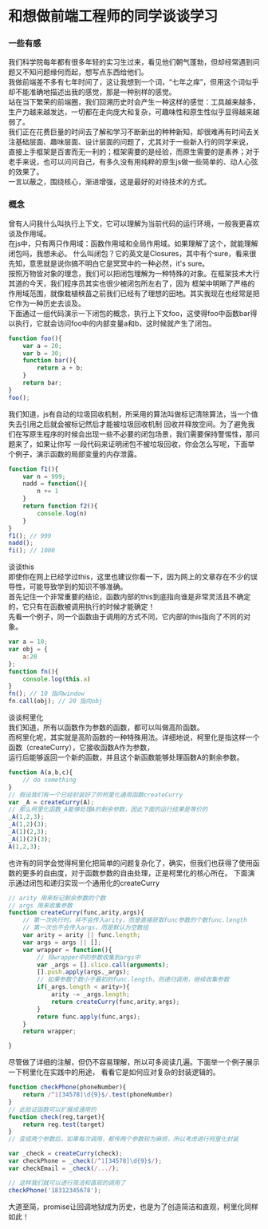 # 和想做前端工程师的同学谈谈学习

### 一些有感
我们科学院每年都有很多年轻的实习生过来，看见他们朝气蓬勃，但却经常遇到问题又不知问题缘何而起，想写点东西给他们。  
我做前端差不多有七年时间了，这让我想到一个词，“七年之痒”，但用这个词似乎却不能准确地描述出我的感觉，那是一种别样的感觉。   
站在当下繁荣的前端圈，我们回溯历史时会产生一种这样的感觉：工具越来越多，生产力越来越发达，一切都在走向庞大和复杂，可趣味性和原生性似乎显得越来越弱了。   
我们正在花费巨量的时间去了解和学习不断新出的种种新知，却很难再有时间去关注基础层面、趣味层面、设计层面的问题了，尤其对于一些新入行的同学来说，
直接上手框架是百害而无一利的；框架需要的是经验，而原生需要的是素养；对于老手来说，也可以问问自己，有多久没有用纯粹的原生js做一些简单的、动人心弦的效果了。  
一言以蔽之，围绕核心，渐进增强，这是最好的对待技术的方式。

### 概念
曾有人问我什么叫执行上下文，它可以理解为当前代码的运行环境，一般我更喜欢谈及作用域。   
在js中，只有两只作用域：函数作用域和全局作用域。如果理解了这个，就能理解闭包吗，我想未必。
什么叫闭包？它的英文是Closures，其中有个sure，看来很先知，意思就是说你搞不明白它是冥冥中的一种必然，it's sure。  
按照万物皆对象的理念，我们可以把闭包理解为一种特殊的对象。在框架技术大行其道的今天，我们程序员其实也很少被闭包所左右了，因为
框架中明晰了严格的作用域范围，就像栽植秧苗之前我们已经有了理想的田地。其实我现在也经常是把它作为一种历史去谈及。      
下面通过一组代码演示一下闭包的概念，执行上下文foo，这使得foo中函数bar得以执行，它就会访问foo中的内部变量a和b，这时候就产生了闭包。
```javascript
function foo(){
    var a = 20;
    var b = 30;
    function bar(){
        return a + b;
    }
    return bar;
}
foo();
```
我们知道，js有自动的垃圾回收机制，所采用的算法叫做标记清除算法，当一个值失去引用之后就会被标记然后才能被垃圾回收机制
回收并释放空间。为了避免我们在写原生程序的时候会出现一些不必要的闭包场景，我们需要保持警惕性，那问题来了，如果让你写
一段代码来证明闭包不被垃圾回收，你会怎么写呢，下面举个例子，演示函数的局部变量的内存泄露。
```javascript
function f1(){
    var n = 999;
    nadd = function(){
        n += 1
    }
    return function f2(){
        console.log(n)
    }
}
f1(); // 999
nadd();
fi(); // 1000
```
谈谈this   
即使你在网上已经学过this，这里也建议你看一下，因为网上的文章存在不少的误导性，可能导致学到的知识不够准确。   
首先记住一个非常重要的结论，函数内部的this到底指向谁是非常灵活且不确定的，它只有在函数被调用执行的时候才能确定！   
先看一个例子，同一个函数由于调用的方式不同，它内部的this指向了不同的对象。  
```javascript
var a = 10;
var obj = {
    a:20
};
function fn(){
    console.log(this.a)
}
fn(); // 10 指向window
fn.call(obj); // 20 指向obj
```
谈谈柯里化  
我们知道，所有以函数作为参数的函数，都可以叫做高阶函数。  
而柯里化呢，其实就是高阶函数的一种特殊用法。详细地说，柯里化是指这样一个函数（createCurry），它接收函数A作为参数，  
运行后能够返回一个新的函数，并且这个新函数能够处理函数A的剩余参数。
```javascript
function A(a,b,c){
    // do something
}
// 假设我们有一个已经封装好了的柯里化通用函数createCurry
var _A = createCurry(A);
// 那么柯里化函数_A能够处理A的剩余参数，因此下面的运行结果是等价的
_A(1,2,3);
_A(1,2)(3);
_A(1)(2,3);
_A(1)(2)(3);
A(1,2,3);
```
也许有的同学会觉得柯里化把简单的问题复杂化了，确实，但我们也获得了使用函数的更多的自由度，对于函数参数的自由处理，正是柯里化的核心所在。
下面演示通过闭包和递归实现一个通用化的createCurry
```javascript
// arity 用来标记剩余参数的个数
// args 用来收集参数
function createCurry(func,arity,args){
    // 第一次执行时，并不会传入arity，而是直接获取func参数的个数func.length
    // 第一次也不会传入args，而是默认为空数组
    var arity = arity || func.length;
    var args = args || [];
    var wrapper = function(){
        // 将wrapper中的参数收集到args中
        var _args = [].slice.call(arguments);
        [].push.apply(args,_args);
        // 如果参数个数小于最初的func.length，则递归调用，继续收集参数
        if(_args.length < arity>){
            arity -= _args.length;
            return createCurry(func,arity,args);
        }
        return func.apply(func,args);
    }
    return wrapper;

}
```
尽管做了详细的注解，但仍不容易理解，所以可多阅读几遍。下面举一个例子展示一下柯里化在实践中的用途，
看看它是如何应对复杂的封装逻辑的。
```javascript
function checkPhone(phoneNumber){
    return /^1[34578]\d{9}$/.test(phoneNumber)
}
// 此验证函数可以扩展成通用的
function check(reg,target){
    return reg.test(target)
}
// 变成两个参数后，如果每次调用，都传两个参数较为麻烦，所以考虑进行柯里化封装

var _check = createCurry(check);
var checkPhone = _check(/^1[34578]\d{9}$/);
var checkEmail = _check(/.../);

// 这样我们就可以进行简洁和直观的调用了
checkPhone('18312345678');

```
大道至简，promise让回调地狱成为历史，也是为了创造简洁和直观，柯里化同样如此！













